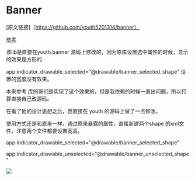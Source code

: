# Banner

[原文链接]（https://github.com/youth5201314/banner） 

[参考](https://github.com/wenchaosong/Banner)

该lib是直接在youth.banner 源码上修改的，因为原库设置选中属性的时候，显示的效果是方形的

app:indicator_drawable_selected="@drawable/banner_selected_shape" 设置的宽度没有效果。

本来参考 库的哥们是实现了这个效果的，但是我依赖的时候一直出问题，所以打算直接自己改源码。

在看了他的设计思想之后，我直接在 youth 的源码上做了一点修改。

使用方式还是和原来一样，通过原来暴露的属性，直接新建两个shape 的xml文件，注意两个文件都要设置宽高。

app:indicator_drawable_selected="@drawable/banner_selected_shape"

app:indicator_drawable_unselected="@drawable/banner_unselected_shape"

![](https://github.com/XW837156540/Banner/master/app/src/main/res/drawable/result.jpg)


